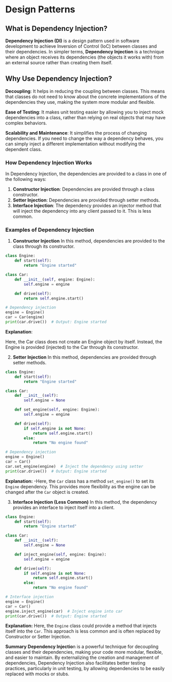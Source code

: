# Design Patterns
## What is Dependency Injection?
**Dependency Injection (DI)** is a design pattern used in software development to achieve Inversion of Control (IoC) between classes and their dependencies. In simpler terms, **Dependency Injection** is a technique where an object receives its dependencies (the objects it works with) from an external source rather than creating them itself.

## Why Use Dependency Injection?
**Decoupling**: It helps in reducing the coupling between classes. This means that classes do not need to know about the concrete implementations of the dependencies they use, making the system more modular and flexible.

**Ease of Testing**: It makes unit testing easier by allowing you to inject mock dependencies into a class, rather than relying on real objects that may have complex behaviors.

**Scalability and Maintenance**: It simplifies the process of changing dependencies. If you need to change the way a dependency behaves, you can simply inject a different implementation without modifying the dependent class.

### How Dependency Injection Works
In Dependency Injection, the dependencies are provided to a class in one of the following ways:

1. **Constructor Injection**: Dependencies are provided through a class constructor.
2. **Setter Injection**: Dependencies are provided through setter methods.
3. **Interface Injection**: The dependency provides an injector method that will inject the dependency into any client passed to it. This is less common.

### Examples of Dependency Injection
1. **Constructor Injection**
In this method, dependencies are provided to the class through its constructor.
```python
class Engine:
    def start(self):
        return "Engine started"

class Car:
    def __init__(self, engine: Engine):
        self.engine = engine

    def drive(self):
        return self.engine.start()

# Dependency injection
engine = Engine()
car = Car(engine)
print(car.drive())  # Output: Engine started
```
**Explanation**:

Here, the Car class does not create an Engine object by itself. Instead, the Engine is provided (injected) to the Car through its constructor.

2. **Setter Injection**
In this method, dependencies are provided through setter methods.
```python
class Engine:
    def start(self):
        return "Engine started"

class Car:
    def __init__(self):
        self.engine = None

    def set_engine(self, engine: Engine):
        self.engine = engine

    def drive(self):
        if self.engine is not None:
            return self.engine.start()
        else:
            return "No engine found"

# Dependency injection
engine = Engine()
car = Car()
car.set_engine(engine)  # Inject the dependency using setter
print(car.drive())  # Output: Engine started

```
**Explanation:**
-Here, the `Car` class has a method `set_engine()` to set its `Engine` dependency. This provides more flexibility as the engine can be changed after the `Car` object is created.

3. **Interface Injection (Less Common)**
In this method, the dependency provides an interface to inject itself into a client.

```python
class Engine:
    def start(self):
        return "Engine started"

class Car:
    def __init__(self):
        self.engine = None

    def inject_engine(self, engine: Engine):
        self.engine = engine

    def drive(self):
        if self.engine is not None:
            return self.engine.start()
        else:
            return "No engine found"

# Interface injection
engine = Engine()
car = Car()
engine.inject_engine(car)  # Inject engine into car
print(car.drive())  # Output: Engine started

```

**Explanation:**
Here, the `Engine` class could provide a method that injects itself into the `Car`. This approach is less common and is often replaced by Constructor or Setter Injection.

**Summary**
**Dependency Injectio**n is a powerful technique for decoupling classes and their dependencies, making your code more modular, flexible, and easier to maintain. By externalizing the creation and management of dependencies, Dependency Injection also facilitates better testing practices, particularly in unit testing, by allowing dependencies to be easily replaced with mocks or stubs.
